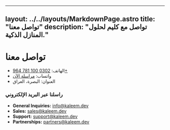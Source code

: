 
---
layout: ../../layouts/MarkdownPage.astro
title: "تواصل معنا"
description: "تواصل مع كليم لحلول المنازل الذكية."
---


# تواصل معنا


- الهاتف: [0302 100 781 964+](tel:+9647811000302)
- واتساب: [مراسلة الآن](https://wa.me/9647811000302)  
- العنوان: البصرة، العراق

### راسلنا عبر البريد الإلكتروني

- **General Inquiries:** info@kaleem.dev  
- **Sales:** sales@kaleem.dev  
- **Support:** support@kaleem.dev  
- **Partnerships:** partners@kaleem.dev
